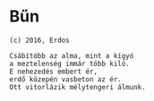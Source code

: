 # Bűn
`(c) 2016, Erdos` 

```
Csábítóbb az alma, mint a kígyó
a meztelenség immár több kiló.
E nehezedés embert ér,
erdő közepén vasbeton az ér.
Ott vitorlázik mélytengeri álmunk.
```
